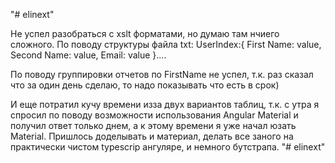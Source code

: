 "# elinext" 

Не успел разобраться с xslt форматами, но думаю там нчиего сложного. По поводу структуры файла txt:
UserIndex:{
	First Name: value,
	Second Name: value,
	Email: value
}....

По поводу группировки отчетов по FirstName не успел, т.к. раз сказал что за один день сделаю, то надо показывать что есть в срок)

И еще потратил кучу времени изза двух вариантов таблиц, т.к. с утра я спросил по поводу возможности использования Angular Material
и получил ответ только днем, а к этому времени я уже начал юзать Material. Пришлось доделывать и материал, делать все заного на практически
чистом typescrip ангуляре, и немного бутстрапа.
"# elinext" 
